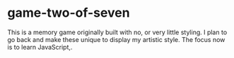# game-two-of-seven
This is a memory game originally built with no, or very little styling.  I plan to go back and make these unique to display my artistic style.  The focus now is to learn JavaScript,.
